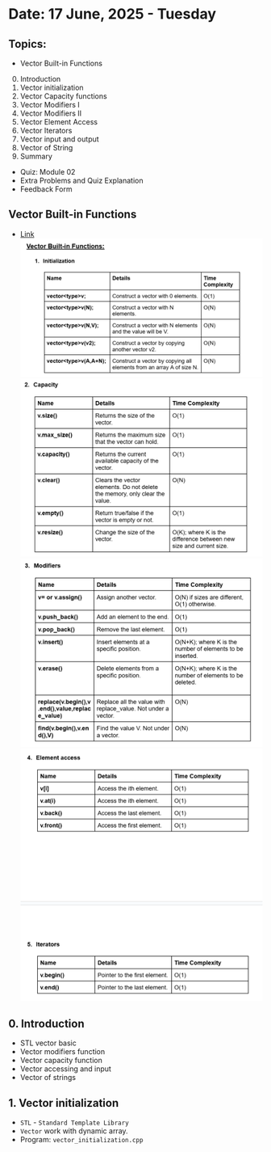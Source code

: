# Date: 17 June, 2025 - Tuesday

## Topics:
- Vector Built-in Functions
0. Introduction
1. Vector initialization
2. Vector Capacity functions
3. Vector Modifiers I
4. Vector Modifiers II
5. Vector Element Access
6. Vector Iterators
7. Vector input and output
8. Vector of String
9. Summary
- Quiz: Module 02
- Extra Problems and Quiz Explanation
- Feedback Form

## Vector Built-in Functions
- [Link](https://docs.google.com/document/d/1nxpbS-5RKFSwcJ6mHv3P2Vru9HTqXOeB/edit?usp=sharing&ouid=112433310488936743525&rtpof=true&sd=true)
![image 1](./images/image.png)
![image 2](./images/image2.png)
![image 3](./images/image3.png)
![image 4](./images/image4.png)

## 0. Introduction
- STL vector basic
- Vector modifiers function
- Vector capacity function
- Vector accessing and input
- Vector of strings

## 1. Vector initialization
- `STL` - `Standard Template Library`
- `Vector` work with dynamic array.
- Program: `vector_initialization.cpp`